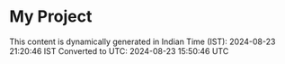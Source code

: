 # My Project

This content is dynamically generated in Indian Time (IST): 2024-08-23 21:20:46 IST
Converted to UTC: 2024-08-23 15:50:46 UTC
